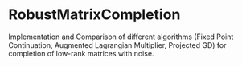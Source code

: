 # RobustMatrixCompletion

Implementation and Comparison of different algorithms (Fixed Point Continuation, Augmented
Lagrangian Multiplier, Projected GD) for completion of low-rank matrices with noise.
